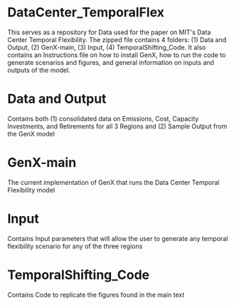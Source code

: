# DataCenter_TemporalFlex
This serves as a repository for Data used for the paper on MIT's Data Center Temporal Flexibility. The zipped file contains 4 folders: (1) Data and Output, (2) GenX-main, (3) Input, (4) TemporalShifting_Code. It also contains an Instructions file on how to install GenX, how to run the code to generate scenarios and figures, and general information on inputs and outputs of the model.

# Data and Output
Contains both (1) consolidated data on Emissions, Cost, Capacity Investments, and Retirements for all 3 Regions and (2) Sample Output from the GenX model

# GenX-main
The current implementation of GenX that runs the Data Center Temporal Flexibility model

# Input
Contains Input parameters that will allow the user to generate any temporal flexibility scenario for any of the three regions

# TemporalShifting_Code
Contains Code to replicate the figures found in the main text
